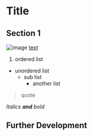 # Title
## Section 1
![image](link)
[text](link)
1. ordered list
* unordered list
  * sub list
    * another list 
> quote 

_Italics **and** bold_
## Further Development 

 